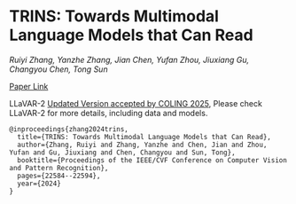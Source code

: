 # TRINS: Towards Multimodal Language Models that Can Read
*Ruiyi Zhang, Yanzhe Zhang, Jian Chen,  Yufan Zhou, Jiuxiang Gu, Changyou Chen, Tong Sun*

[Paper Link](https://openaccess.thecvf.com/content/ICCV2023/papers/Ganz_Towards_Models_that_Can_See_and_Read_ICCV_2023_paper.pdf)

LLaVAR-2 [Updated Version accepted by COLING 2025](https://github.com/llavar/LLaVAR-2), Please check LLaVAR-2 for more details, including data and models.

```
@inproceedings{zhang2024trins,
  title={TRINS: Towards Multimodal Language Models that Can Read},
  author={Zhang, Ruiyi and Zhang, Yanzhe and Chen, Jian and Zhou, Yufan and Gu, Jiuxiang and Chen, Changyou and Sun, Tong},
  booktitle={Proceedings of the IEEE/CVF Conference on Computer Vision and Pattern Recognition},
  pages={22584--22594},
  year={2024}
}
```
